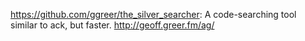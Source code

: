 https://github.com/ggreer/the_silver_searcher: A code-searching tool similar to ack, but faster. http://geoff.greer.fm/ag/
